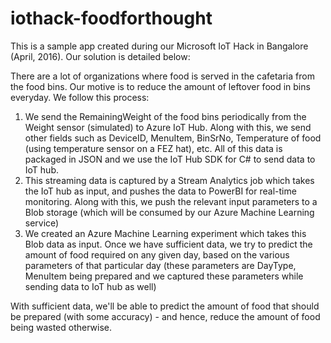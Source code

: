 # iothack-foodforthought

This is a sample app created during our Microsoft IoT Hack in Bangalore (April, 2016). Our solution is detailed below:

There are a lot of organizations where food is served in the cafetaria from the food bins. Our motive is to reduce the amount of leftover food in bins everyday. We follow this process:

1.  We send the RemainingWeight of the food bins periodically from the Weight sensor (simulated) to Azure IoT Hub. Along with this, we send other fields such as DeviceID, MenuItem, BinSrNo, Temperature of food (using temperature sensor on a FEZ hat), etc. All of this data is packaged in JSON and we use the IoT Hub SDK for C# to send data to IoT hub.
2.  This streaming data is captured by a Stream Analytics job which takes the IoT hub as input, and pushes the data to PowerBI for real-time monitoring. Along with this, we push the relevant input parameters to a Blob storage (which will be consumed by our Azure Machine Learning service)
3.  We created an Azure Machine Learning experiment which takes this Blob data as input. Once we have sufficient data, we try to predict the amount of food required on any given day, based on the various parameters of that particular day (these parameters are DayType, MenuItem being prepared and we captured these parameters while sending data to IoT hub as well)

With sufficient data, we'll be able to predict the amount of food that should be prepared (with some accuracy) - and hence, reduce the amount of food being wasted otherwise.

